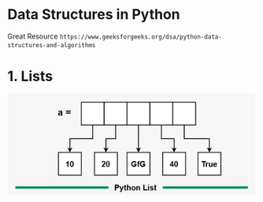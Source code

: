 # Data Structures in Python
Great Resource
``https://www.geeksforgeeks.org/dsa/python-data-structures-and-algorithms``
##


# 1. Lists

![alt text](image.png)